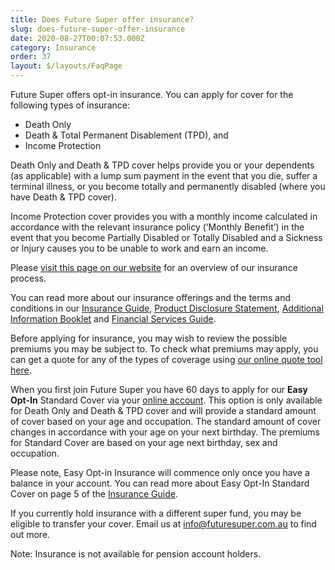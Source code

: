 ```yaml
---
title: Does Future Super offer insurance?
slug: does-future-super-offer-insurance
date: 2020-08-27T00:07:53.000Z
category: Insurance
order: 37
layout: $/layouts/FaqPage
---
```

Future Super offers opt-in insurance. You can apply for cover for the following types of insurance:

* Death Only
* Death & Total Permanent Disablement (TPD), and
* Income Protection

Death Only and Death & TPD cover helps provide you or your dependents (as applicable) with a lump sum payment in the event that you die, suffer a terminal illness, or you become totally and permanently disabled (where you have Death & TPD cover).

Income Protection cover provides you with a monthly income calculated in accordance with the relevant insurance policy (‘Monthly Benefit’) in the event that you become Partially Disabled or Totally Disabled and a Sickness or Injury causes you to be unable to work and earn an income. 

P﻿lease [visit this page on our website](https://www.futuresuper.com.au/insurance/) for an overview of our insurance process.

You can read more about our insurance offerings and the terms and conditions in our [Insurance Guide](https://www.futuresuper.com.au/insuranceguide), [Product Disclosure Statement](https://www.futuresuper.com.au/pds), [Additional Information Booklet](https://www.futuresuper.com.au/aib) and [Financial Services Guide](https://www.futuresuper.com.au/fsg).

Before applying for insurance, you may wish to review the possible premiums you may be subject to. To check what premiums may apply, you can get a quote for any of the types of coverage using [our online quote tool here](https://insurance.futuresuper.com.au/). 

When you first join Future Super you have 60 days to apply for our **Easy Opt-In** Standard Cover via your [online account](https://my.futuresuper.com.au/). This option is only available for Death Only and Death & TPD cover and will provide a standard amount of cover based on your age and occupation. The standard amount of cover changes in accordance with your age on your next birthday. The premiums for Standard Cover are based on your age next birthday, sex and occupation. 

Please note, Easy Opt-in Insurance will commence only once you have a balance in your account. You can read more about Easy Opt-In Standard Cover on page 5 of the [Insurance Guide](https://www.futuresuper.com.au/insuranceguide). 

If you currently hold insurance with a different super fund, you may be eligible to transfer your cover. Email us at [info@futuresuper.com.au](mailto:info@futuresuper.com.au) to find out more.

Note: Insurance is not available for pension account holders.